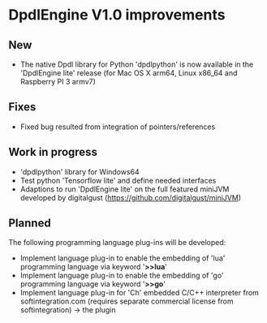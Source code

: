 
# DpdlEngine V1.0 improvements

## New 

* The native Dpdl library for Python 'dpdlpython' is now available  in the 'DpdlEngine lite' release (for Mac OS X arm64, Linux x86_64 and Raspberry PI 3 armv7)

## Fixes

* Fixed bug resulted from integration of pointers/references

## Work in progress

* 'dpdlpython' library for Windows64
* Test python 'Tensorflow lite' and define needed interfaces
* Adaptions to run 'DpdlEngine lite' on the full featured miniJVM developed by digitalgust (https://github.com/digitalgust/miniJVM)


## Planned

The following programming language plug-ins will be developed:

* Implement language plug-in to enable the embedding of 'lua' programming language via keyword '**>>lua**'
* Implement language plug-in to enable the embedding of 'go' programming language via keyword '**>>go**'
* Implement language plug-in for 'Ch' embedded C/C++ interpreter from softintegration.com (requires separate commercial license from softintegration) -> the plugin 